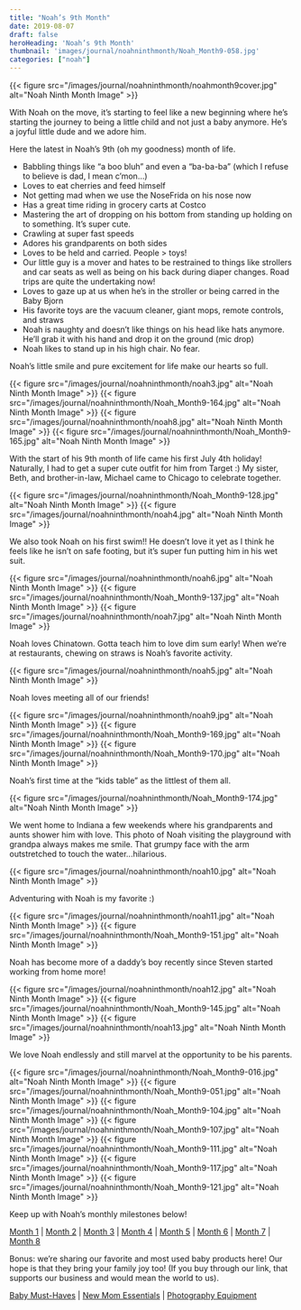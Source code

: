 ```yaml
---
title: "Noah’s 9th Month"
date: 2019-08-07
draft: false
heroHeading: 'Noah’s 9th Month'
thumbnail: 'images/journal/noahninthmonth/Noah_Month9-058.jpg'
categories: ["noah"]
---
```


{{< figure src="/images/journal/noahninthmonth/noahmonth9cover.jpg" alt="Noah Ninth Month Image" >}}

With Noah on the move, it’s starting to feel like a new beginning where he’s starting the journey to being a little child and not just a baby anymore. He’s a joyful little dude and we adore him. 

Here the latest in Noah’s 9th (oh my goodness) month of life.

+ Babbling things like “a boo bluh” and even a “ba-ba-ba” (which I refuse to believe is dad, I mean c’mon…)
+ Loves to eat cherries and feed himself
+ Not getting mad when we use the NoseFrida on his nose now
+ Has a great time riding in grocery carts at Costco
+ Mastering the art of dropping on his bottom from standing up holding on to something. It’s super cute.
+ Crawling at super fast speeds
+ Adores his grandparents on both sides
+ Loves to be held and carried. People > toys!
+ Our little guy is a mover and hates to be restrained to things like strollers and car seats as well as being on his back during diaper changes. Road trips are quite the undertaking now!
+ Loves to gaze up at us when he’s in the stroller or being carred in the Baby Bjorn
+ His favorite toys are the vacuum cleaner, giant mops, remote controls, and straws
+ Noah is naughty and doesn’t like things on his head like hats anymore. He’ll grab it with his hand and drop it on the ground (mic drop)
+ Noah likes to stand up in his high chair. No fear.

Noah’s little smile and pure excitement for life make our hearts so full. 

{{< figure src="/images/journal/noahninthmonth/noah3.jpg" alt="Noah Ninth Month Image" >}}
{{< figure src="/images/journal/noahninthmonth/Noah_Month9-164.jpg" alt="Noah Ninth Month Image" >}}
{{< figure src="/images/journal/noahninthmonth/noah8.jpg" alt="Noah Ninth Month Image" >}}
{{< figure src="/images/journal/noahninthmonth/Noah_Month9-165.jpg" alt="Noah Ninth Month Image" >}}

With the start of his 9th month of life came his first July 4th holiday! Naturally, I had to get a super cute outfit for him from Target :) My sister, Beth, and brother-in-law, Michael came to Chicago to celebrate together. 

{{< figure src="/images/journal/noahninthmonth/Noah_Month9-128.jpg" alt="Noah Ninth Month Image" >}}
{{< figure src="/images/journal/noahninthmonth/noah4.jpg" alt="Noah Ninth Month Image" >}}

We also took Noah on his first swim!! He doesn’t love it yet as I think he feels like he isn’t on safe footing, but it’s super fun putting him in his wet suit. 

{{< figure src="/images/journal/noahninthmonth/noah6.jpg" alt="Noah Ninth Month Image" >}}
{{< figure src="/images/journal/noahninthmonth/Noah_Month9-137.jpg" alt="Noah Ninth Month Image" >}}
{{< figure src="/images/journal/noahninthmonth/noah7.jpg" alt="Noah Ninth Month Image" >}}

Noah loves Chinatown. Gotta teach him to love dim sum early! When we’re at restaurants, chewing on straws is Noah’s favorite activity.

{{< figure src="/images/journal/noahninthmonth/noah5.jpg" alt="Noah Ninth Month Image" >}}

Noah loves meeting all of our friends!

{{< figure src="/images/journal/noahninthmonth/noah9.jpg" alt="Noah Ninth Month Image" >}}
{{< figure src="/images/journal/noahninthmonth/Noah_Month9-169.jpg" alt="Noah Ninth Month Image" >}}
{{< figure src="/images/journal/noahninthmonth/Noah_Month9-170.jpg" alt="Noah Ninth Month Image" >}}

Noah’s first time at the “kids table” as the littlest of them all.

{{< figure src="/images/journal/noahninthmonth/Noah_Month9-174.jpg" alt="Noah Ninth Month Image" >}}

We went home to Indiana a few weekends where his grandparents and aunts shower him with love. This photo of Noah visiting the playground with grandpa always makes me smile. That grumpy face with the arm outstretched to touch the water...hilarious.

{{< figure src="/images/journal/noahninthmonth/noah10.jpg" alt="Noah Ninth Month Image" >}}

Adventuring with Noah is my favorite :) 

{{< figure src="/images/journal/noahninthmonth/noah11.jpg" alt="Noah Ninth Month Image" >}}
{{< figure src="/images/journal/noahninthmonth/Noah_Month9-151.jpg" alt="Noah Ninth Month Image" >}}

Noah has become more of a daddy’s boy recently since Steven started working from home more! 

{{< figure src="/images/journal/noahninthmonth/noah12.jpg" alt="Noah Ninth Month Image" >}}
{{< figure src="/images/journal/noahninthmonth/Noah_Month9-145.jpg" alt="Noah Ninth Month Image" >}}
{{< figure src="/images/journal/noahninthmonth/noah13.jpg" alt="Noah Ninth Month Image" >}}

We love Noah endlessly and still marvel at the opportunity to be his parents. 

{{< figure src="/images/journal/noahninthmonth/Noah_Month9-016.jpg" alt="Noah Ninth Month Image" >}}
{{< figure src="/images/journal/noahninthmonth/Noah_Month9-051.jpg" alt="Noah Ninth Month Image" >}}
{{< figure src="/images/journal/noahninthmonth/Noah_Month9-104.jpg" alt="Noah Ninth Month Image" >}}
{{< figure src="/images/journal/noahninthmonth/Noah_Month9-107.jpg" alt="Noah Ninth Month Image" >}}
{{< figure src="/images/journal/noahninthmonth/Noah_Month9-111.jpg" alt="Noah Ninth Month Image" >}}
{{< figure src="/images/journal/noahninthmonth/Noah_Month9-117.jpg" alt="Noah Ninth Month Image" >}}
{{< figure src="/images/journal/noahninthmonth/Noah_Month9-121.jpg" alt="Noah Ninth Month Image" >}}

Keep up with Noah’s monthly milestones below!

[Month 1](/journal/first-month) | [Month 2](/journal/second-month) | [Month 3](/journal/third-month) | [Month 4](/journal/fourth-month) | [Month 5](/journal/fifth-month) | [Month 6](/journal/sixth-month) | [Month 7](/journal/seventh-month) | [Month 8](/journal/eighth-month)

Bonus: we’re sharing our favorite and most used baby products here! Our hope is that they bring your family joy too! (If you buy through our link, that supports our business and would mean the world to us). 

[Baby Must-Haves](https://kit.com/ivanasteven/our-baby-must-haves) | [New Mom Essentials](https://kit.com/ivanasteven/new-mom-essentials) | [Photography Equipment](https://kit.com/ivanasteven/photography-gear)